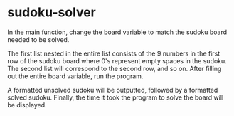 # sudoku-solver

In the main function, change the board variable to match the sudoku board needed to be solved.

The first list nested in the entire list consists of the 9 numbers in the first row of the sudoku board where 0's represent empty spaces in the sudoku. The second list will correspond to the second row, and so on.
After filling out the entire board variable, run the program.

A formatted unsolved sudoku will be outputted, followed by a formatted solved sudoku. Finally, the time it took the program to solve the board will be displayed.
